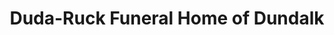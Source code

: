 ---
title: "Duda-Ruck Funeral Home of Dundalk"
url: /dundalk/duda-ruck-funeral-home-of-dundalk/
shop: funeral directors
---